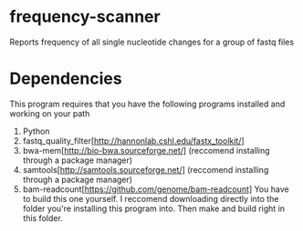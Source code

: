 # frequency-scanner
Reports frequency of all single nucleotide changes for a group of fastq files 

# Dependencies
This program requires that you have the following programs installed and working on your path

1. Python
2. fastq_quality_filter[http://hannonlab.cshl.edu/fastx_toolkit/] 
3. bwa-mem[http://bio-bwa.sourceforge.net/] (reccomend installing through a package manager)
4. samtools[http://samtools.sourceforge.net/] (reccomend installing through a package manager)
5. bam-readcount[https://github.com/genome/bam-readcount] You have to build this one yourself. I reccomend downloading directly into the folder you're installing this program into. Then make and build right in this folder. 


